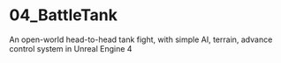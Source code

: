 # 04_BattleTank
An open-world head-to-head tank fight, with simple AI, terrain, advance control system in Unreal Engine 4 
